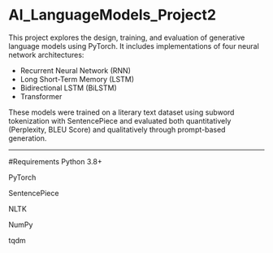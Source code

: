 # AI_LanguageModels_Project2

This project explores the design, training, and evaluation of generative language models using PyTorch. It includes implementations of four neural network architectures:

- Recurrent Neural Network (RNN)
- Long Short-Term Memory (LSTM)
- Bidirectional LSTM (BiLSTM)
- Transformer

These models were trained on a literary text dataset using subword tokenization with SentencePiece and evaluated both quantitatively (Perplexity, BLEU Score) and qualitatively through prompt-based generation.

---

#Requirements
Python 3.8+

PyTorch

SentencePiece

NLTK

NumPy

tqdm
